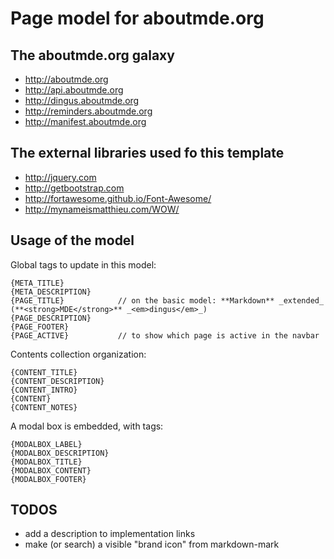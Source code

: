 Page model for aboutmde.org
===========================


The aboutmde.org galaxy
-----------------------

-   <http://aboutmde.org>
-   <http://api.aboutmde.org>
-   <http://dingus.aboutmde.org>
-   <http://reminders.aboutmde.org>
-   <http://manifest.aboutmde.org>

The external libraries used fo this template
--------------------------------------------

-   <http://jquery.com>
-   <http://getbootstrap.com>
-   <http://fortawesome.github.io/Font-Awesome/>
-   <http://mynameismatthieu.com/WOW/>

Usage of the model
------------------

Global tags to update in this model:

    {META_TITLE}
    {META_DESCRIPTION}
    {PAGE_TITLE}            // on the basic model: **Markdown** _extended_ (**<strong>MDE</strong>** _<em>dingus</em>_)
    {PAGE_DESCRIPTION}
    {PAGE_FOOTER}
    {PAGE_ACTIVE}           // to show which page is active in the navbar

Contents collection organization:

    {CONTENT_TITLE} 
    {CONTENT_DESCRIPTION} 
    {CONTENT_INTRO}
    {CONTENT}
    {CONTENT_NOTES}

A modal box is embedded, with tags:

    {MODALBOX_LABEL}
    {MODALBOX_DESCRIPTION}
    {MODALBOX_TITLE}
    {MODALBOX_CONTENT}
    {MODALBOX_FOOTER}
    
TODOS
-----

-   add a description to implementation links
-   make (or search) a visible "brand icon" from markdown-mark
